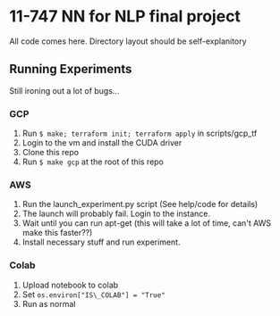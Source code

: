 # 11-747 NN for NLP final project
All code comes here.
Directory layout should be self-explanitory

## Running Experiments

Still ironing out a lot of bugs...

### GCP
1. Run `$ make; terraform init; terraform apply` in scripts/gcp\_tf
2. Login to the vm and install the CUDA driver
3. Clone this repo
4. Run `$ make gcp` at the root of this repo

### AWS
1. Run the launch\_experiment.py script (See help/code for details)
2. The launch will probably fail. Login to the instance.
3. Wait until you can run apt-get (this will take a lot of time, can't AWS make this faster??)
4. Install necessary stuff and run experiment.

### Colab
1. Upload notebook to colab
2. Set `os.environ["IS\_COLAB"] = "True"`
3. Run as normal
